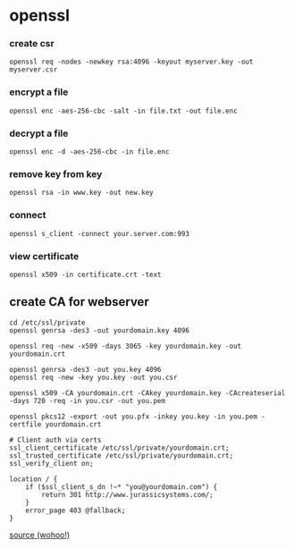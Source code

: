 # openssl

### create csr
    openssl req -nodes -newkey rsa:4096 -keyout myserver.key -out myserver.csr

### encrypt a file
    openssl enc -aes-256-cbc -salt -in file.txt -out file.enc

### decrypt a file
    openssl enc -d -aes-256-cbc -in file.enc

### remove key from key
    openssl rsa -in www.key -out new.key

### connect
    openssl s_client -connect your.server.com:993

### view certificate
    openssl x509 -in certificate.crt -text

## create CA for webserver
```
cd /etc/ssl/private
openssl genrsa -des3 -out yourdomain.key 4096

openssl req -new -x509 -days 3065 -key yourdomain.key -out yourdomain.crt

openssl genrsa -des3 -out you.key 4096
openssl req -new -key you.key -out you.csr

openssl x509 -CA yourdomain.crt -CAkey yourdomain.key -CAcreateserial -days 720 -req -in you.csr -out you.pem

openssl pkcs12 -export -out you.pfx -inkey you.key -in you.pem -certfile yourdomain.crt

# Client auth via certs
ssl_client_certificate /etc/ssl/private/yourdomain.crt;
ssl_trusted_certificate /etc/ssl/private/yourdomain.crt;
ssl_verify_client on;

location / {
    if ($ssl_client_s_dn !~* "you@yourdomain.com") {
        return 301 http://www.jurassicsystems.com/;
    }
    error_page 403 @fallback;
}
```

[source (wohoo!)](http://arstechnica.com/information-technology/2014/04/taking-e-mail-back-part-4-the-finale-with-webmail-everything-after/4/)
